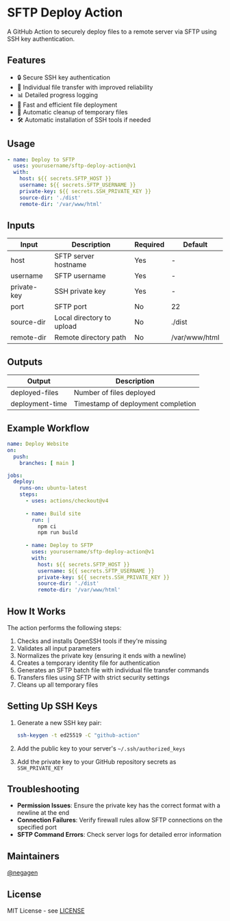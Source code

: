# SFTP Deploy Action

A GitHub Action to securely deploy files to a remote server via SFTP using SSH key authentication.

## Features

- 🔒 Secure SSH key authentication
- 📁 Individual file transfer with improved reliability
- 📊 Detailed progress logging
- 🚀 Fast and efficient file deployment
- 🧹 Automatic cleanup of temporary files
- 🛠️ Automatic installation of SSH tools if needed

## Usage

```yaml
- name: Deploy to SFTP
  uses: yourusername/sftp-deploy-action@v1
  with:
    host: ${{ secrets.SFTP_HOST }}
    username: ${{ secrets.SFTP_USERNAME }}
    private-key: ${{ secrets.SSH_PRIVATE_KEY }}
    source-dir: './dist'
    remote-dir: '/var/www/html'
```

## Inputs

| Input | Description | Required | Default |
|-------|-------------|----------|---------|
| host | SFTP server hostname | Yes | - |
| username | SFTP username | Yes | - |
| private-key | SSH private key | Yes | - |
| port | SFTP port | No | 22 |
| source-dir | Local directory to upload | No | ./dist |
| remote-dir | Remote directory path | No | /var/www/html |

## Outputs

| Output | Description |
|--------|-------------|
| deployed-files | Number of files deployed |
| deployment-time | Timestamp of deployment completion |

## Example Workflow

```yaml
name: Deploy Website
on:
  push:
    branches: [ main ]

jobs:
  deploy:
    runs-on: ubuntu-latest
    steps:
      - uses: actions/checkout@v4
      
      - name: Build site
        run: |
          npm ci
          npm run build
          
      - name: Deploy to SFTP
        uses: yourusername/sftp-deploy-action@v1
        with:
          host: ${{ secrets.SFTP_HOST }}
          username: ${{ secrets.SFTP_USERNAME }}
          private-key: ${{ secrets.SSH_PRIVATE_KEY }}
          source-dir: './dist'
          remote-dir: '/var/www/html'
```

## How It Works

The action performs the following steps:

1. Checks and installs OpenSSH tools if they're missing
2. Validates all input parameters
3. Normalizes the private key (ensuring it ends with a newline)
4. Creates a temporary identity file for authentication
5. Generates an SFTP batch file with individual file transfer commands
6. Transfers files using SFTP with strict security settings
7. Cleans up all temporary files

## Setting Up SSH Keys

1. Generate a new SSH key pair:
   ```bash
   ssh-keygen -t ed25519 -C "github-action"
   ```

2. Add the public key to your server's `~/.ssh/authorized_keys`

3. Add the private key to your GitHub repository secrets as `SSH_PRIVATE_KEY`

## Troubleshooting

- **Permission Issues**: Ensure the private key has the correct format with a newline at the end
- **Connection Failures**: Verify firewall rules allow SFTP connections on the specified port
- **SFTP Command Errors**: Check server logs for detailed error information

## Maintainers

[@negagen](https://github.com/negagen)

## License

MIT License - see [LICENSE](LICENSE)